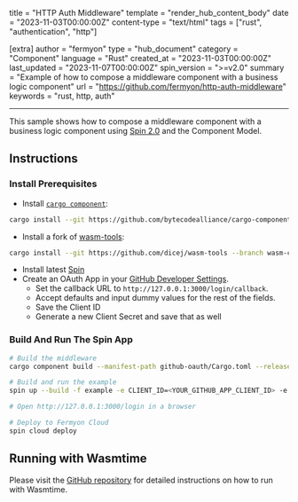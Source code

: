 title = "HTTP Auth Middleware"
template = "render_hub_content_body"
date = "2023-11-03T00:00:00Z"
content-type = "text/html"
tags = ["rust", "authentication", "http"]

[extra]
author = "fermyon"
type = "hub_document"
category = "Component"
language = "Rust"
created_at = "2023-11-03T00:00:00Z"
last_updated = "2023-11-07T00:00:00Z"
spin_version = ">=v2.0"
summary =  "Example of how to compose a middleware component with a business logic component"
url = "https://github.com/fermyon/http-auth-middleware"
keywords = "rust, http, auth"

---

This sample shows how to compose a middleware component with a business logic component using [Spin 2.0](https://www.fermyon.com/blog/introducing-spin-v2) and the Component Model. 

## Instructions

### Install Prerequisites

* Install [`cargo component`](https://github.com/bytecodealliance/cargo-component):

```bash
cargo install --git https://github.com/bytecodealliance/cargo-component cargo-component
```

* Install a fork of [wasm-tools](https://github.com/dicej/wasm-tools/tree/wasm-compose-resource-imports):

```bash
cargo install --git https://github.com/dicej/wasm-tools --branch wasm-compose-resource-imports wasm-tools --locked
```

* Install latest [Spin](https://developer.fermyon.com/spin/v2/install)
* Create an OAuth App in your [GitHub Developer Settings](https://github.com/settings/developers). 
  * Set the callback URL to `http://127.0.0.1:3000/login/callback`. 
  * Accept defaults and input dummy values for the rest of the fields.
  * Save the Client ID
  * Generate a new Client Secret and save that as well

### Build And Run The Spin App

```bash
# Build the middleware
cargo component build --manifest-path github-oauth/Cargo.toml --release

# Build and run the example
spin up --build -f example -e CLIENT_ID=<YOUR_GITHUB_APP_CLIENT_ID> -e CLIENT_SECRET=<YOUR_GITHUB_APP_CLIENT_SECRET>

# Open http://127.0.0.1:3000/login in a browser

# Deploy to Fermyon Cloud
spin cloud deploy
```

## Running with Wasmtime

Please visit the [GitHub repository](https://github.com/fermyon/http-auth-middleware#running-with-wasmtime) for detailed instructions on how to run with Wasmtime. 
